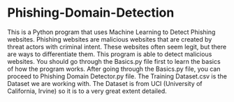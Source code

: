# Phishing-Domain-Detection
This is a Python program that uses Machine Learning to Detect Phishing websites. Phishing websites are malicious websites that are created by threat actors with criminal intent. These websites often seem legit, but there are ways to differentiate them. This program is able to detect malicious websites. 
You should go through the Basics.py file first to learn the basics of how the program works. After going through the Basics.py file, you can proceed to Phishing Domain Detector.py file. The Training Dataset.csv is the Dataset we are working with.  The Dataset is from UCI (University of California, Irvine) so it is to a very great extent detailed.  
